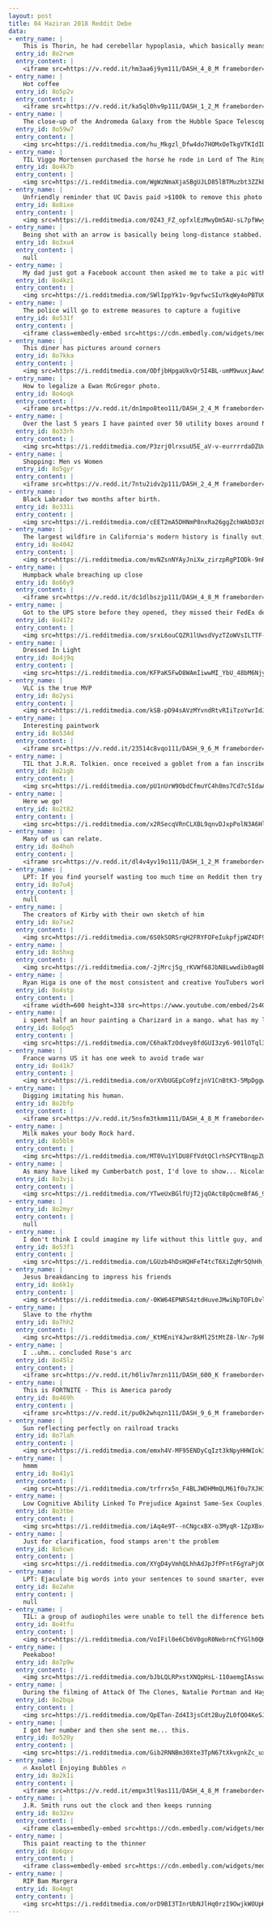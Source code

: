 ```yaml
---
layout: post
title: 04 Haziran 2018 Reddit Debe
data:
- entry_name: |
    This is Thorin, he had cerebellar hypoplasia, which basically means his balance is way off. He lives a totally happy life, he just falls over a lot.
  entry_id: 8o2rwm
  entry_content: |
    <iframe src=https://v.redd.it/hm3aa6j9ym111/DASH_4_8_M frameborder=0></iframe>
- entry_name: |
    Hot coffee
  entry_id: 8o5p2v
  entry_content: |
    <iframe src=https://v.redd.it/ka5ql0hv9p111/DASH_1_2_M frameborder=0></iframe>
- entry_name: |
    The close-up of the Andromeda Galaxy from the Hubble Space Telescope shows how many stars there really are.
  entry_id: 8o59w7
  entry_content: |
    <img src=https://i.redditmedia.com/hu_Mkgzl_Dfw4do7HOMxOeTkgVTKIdID5Wnkf7G-Bas.jpg?s=5b402088a12d4eeeaa63ec33000ebaca frameborder=0>
- entry_name: |
    TIL Viggo Mortensen purchased the horse he rode in Lord of The Rings. The horse had a hard time adjusting to the lights and sounds on set and it took a while for them to get in sync. We got through it together and became friends. I wanted to stay in touch with him, said Viggo.
  entry_id: 8o4k7b
  entry_content: |
    <img src=https://i.redditmedia.com/WgWzNmaXjaSBgUJLD85lBTMuzbt3ZZkE5XGuyCjm9eI.jpg?s=790603124904128a01a25940a771b70a frameborder=0>
- entry_name: |
    Unfriendly reminder that UC Davis paid >$100k to remove this photo from the internet. Let’s not forget the pepper spray incident.
  entry_id: 8o8ixe
  entry_content: |
    <img src=https://i.redditmedia.com/0Z43_FZ_opfxlEzMwyDm5AU-sL7pfWwyTnRmroo_mxY.jpg?s=b0b82aaf4eb585aa698754cd27d8fa0d frameborder=0>
- entry_name: |
    Being shot with an arrow is basically being long-distance stabbed.
  entry_id: 8o3xu4
  entry_content: |
    null
- entry_name: |
    My dad just got a Facebook account then asked me to take a pic with his Granddog for his profile
  entry_id: 8o4kz1
  entry_content: |
    <img src=https://i.redditmedia.com/SWlIppYk1v-9gvfwcSIuYkqWy4oPBTUGOQtl8NihQOU.jpg?s=be67c5e314605370c1adce12e83e9faf frameborder=0>
- entry_name: |
    The police will go to extreme measures to capture a fugitive
  entry_id: 8o531f
  entry_content: |
    <iframe class=embedly-embed src=https://cdn.embedly.com/widgets/media.html?src=https%3A%2F%2Fgfycat.com%2Fifr%2FTemptingExcellentIchthyosaurs&url=https%3A%2F%2Fgfycat.com%2FTemptingExcellentIchthyosaurs%3Frepost&image=https%3A%2F%2Fthumbs.gfycat.com%2FTemptingExcellentIchthyosaurs-size_restricted.gif&key=522baf40bd3911e08d854040d3dc5c07&type=text%2Fhtml&schema=gfycat width=600 height=337 scrolling=no frameborder=0 allowfullscreen></iframe>
- entry_name: |
    This diner has pictures around corners
  entry_id: 8o7kka
  entry_content: |
    <img src=https://i.redditmedia.com/ODfjbHpgaUkvQr5I4BL-umM9wuxjAwwS4psybILnMRg.jpg?s=f9762cdcc0adc901d12cad70594bea74 frameborder=0>
- entry_name: |
    How to legalize a Ewan McGregor photo.
  entry_id: 8o4oqk
  entry_content: |
    <iframe src=https://v.redd.it/dn1mpo8teo111/DASH_2_4_M frameborder=0></iframe>
- entry_name: |
    Over the last 5 years I have painted over 50 utility boxes around New Zealand - this is my newest one, in a ski resort town (Taupō)
  entry_id: 8o33rh
  entry_content: |
    <img src=https://i.redditmedia.com/P3zrj0lrxsuU5E_aV-v-eurrrrdaDZUuzQtm-vpC6SI.jpg?s=f14cc3956bd4a325c89acb89359f63c2 frameborder=0>
- entry_name: |
    Shopping: Men vs Women
  entry_id: 8o5gyr
  entry_content: |
    <iframe src=https://v.redd.it/7ntu2idv2p111/DASH_2_4_M frameborder=0></iframe>
- entry_name: |
    Black Labrador two months after birth.
  entry_id: 8o331i
  entry_content: |
    <img src=https://i.redditmedia.com/cEET2mA5DHNmP8nxRa26ggZchWAbD3z8BikFanbb9cQ.jpg?s=6c5de9bc0643f0a57fdfa1fa2be075b2 frameborder=0>
- entry_name: |
    The largest wildfire in California's modern history is finally out, more than 6 months after it started
  entry_id: 8o4042
  entry_content: |
    <img src=https://i.redditmedia.com/mvNZsnNYAyJniXw_zirzpRgPIODk-9nRntYO8lZaiSY.jpg?s=75db94e6f2be97fc75368b76b88df5c3 frameborder=0>
- entry_name: |
    Humpback whale breaching up close
  entry_id: 8o66y9
  entry_content: |
    <iframe src=https://v.redd.it/dc1dlbszjp111/DASH_4_8_M frameborder=0></iframe>
- entry_name: |
    Got to the UPS store before they opened, they missed their FedEx delivery.
  entry_id: 8o417z
  entry_content: |
    <img src=https://i.redditmedia.com/srxL6ouCQZR1lUwsdVyzTZoWVsILTTF-DEyvumLZYk8.jpg?s=6a8807fe647e8f339cc56b13773381e5 frameborder=0>
- entry_name: |
    Dressed In Light
  entry_id: 8o4j9q
  entry_content: |
    <img src=https://i.redditmedia.com/KFPaK5FwD8WAmIiwwMI_YbU_48bM6NjysK1inErDNMQ.jpg?s=a2e5d37be96c413ea01932b215acd2fc frameborder=0>
- entry_name: |
    VLC is the true MVP
  entry_id: 8o2ysi
  entry_content: |
    <img src=https://i.redditmedia.com/kSB-pD94sAVzMYvndRtvRIiTzoYwrIdJSfcBGwVNsCI.jpg?s=9bcd646120d6cbfacf2d245889eb6d82 frameborder=0>
- entry_name: |
    Interesting paintwork
  entry_id: 8o534d
  entry_content: |
    <iframe src=https://v.redd.it/23514c8vqo111/DASH_9_6_M frameborder=0></iframe>
- entry_name: |
    TIL that J.R.R. Tolkien. once received a goblet from a fan inscribed with One Ring to Rule Them All... inscribed on the rim in black speech. Tolkien never drank out of it, since it was written in an accursed language, and instead used it as an ashtray.
  entry_id: 8o2igb
  entry_content: |
    <img src=https://i.redditmedia.com/pU1nUrW9ObdCfmuYC4h8ms7Cd7c5IdaAkLVplsR9Hvc.jpg?s=7be6899a3f414137def0479c6291d26a frameborder=0>
- entry_name: |
    Here we go!
  entry_id: 8o2t82
  entry_content: |
    <img src=https://i.redditmedia.com/x2RSecqVRnCLXBL9qnvDJxpPolN3A6Hl2Yd5slIRchk.jpg?s=87fea14a5843c8cd20bbcf44ef1eacc9 frameborder=0>
- entry_name: |
    Many of us can relate.
  entry_id: 8o4hoh
  entry_content: |
    <iframe src=https://v.redd.it/dl4v4yv19o111/DASH_1_2_M frameborder=0></iframe>
- entry_name: |
    LPT: If you find yourself wasting too much time on Reddit then try this. As soon as you're on Reddit, directly scroll down to the post number that you think you should stop at, then leisurely browse upward from that post. You're less likely to continue when there's nowhere left to go after post 1.
  entry_id: 8o7u4j
  entry_content: |
    null
- entry_name: |
    The creators of Kirby with their own sketch of him
  entry_id: 8o7se2
  entry_content: |
    <img src=https://i.redditmedia.com/6S0kSORSrqH2FRYFOFeIukpfjpWZ4DF9EMEF4Vn-cGE.jpg?s=ad82b2222ff8db7c586e0d9e4c81f122 frameborder=0>
- entry_name: |
  entry_id: 8o5hxg
  entry_content: |
    <img src=https://i.redditmedia.com/-2jMrcjSg_rKVWf68JbN8Lwwdib0ag0bgjGx1bJmcRw.jpg?s=7f3a0d732fbca600f4eaa4053c0d435f frameborder=0>
- entry_name: |
    Ryan Higa is one of the most consistent and creative YouTubers working today, and he just spent 6 days taking 4000 photos of himself dancing in stop motion.
  entry_id: 8o4stp
  entry_content: |
    <iframe width=600 height=338 src=https://www.youtube.com/embed/2s4GMLkTNv0?feature=oembed&enablejsapi=1 frameborder=0 allow=autoplay; encrypted-media allowfullscreen></iframe>
- entry_name: |
    i spent half an hour painting a Charizard in a mango. what has my life come to
  entry_id: 8o6pq5
  entry_content: |
    <img src=https://i.redditmedia.com/C6hakTzOdvey8fdGUI3zy6-901lOTql3BGHaaZIhE7I.png?s=47b84dda9d61a412fc012d19313a8bf8 frameborder=0>
- entry_name: |
    France warns US it has one week to avoid trade war
  entry_id: 8o41k7
  entry_content: |
    <img src=https://i.redditmedia.com/orXVbUGEpCo9fzjnV1CnBtK3-5MpDggwM2g6Z9NZPMc.jpg?s=215e656ca08af4cb13cb8d075ae710af frameborder=0>
- entry_name: |
    Digging imitating his human.
  entry_id: 8o2bfp
  entry_content: |
    <iframe src=https://v.redd.it/5nsfm3tkmm111/DASH_4_8_M frameborder=0></iframe>
- entry_name: |
    Milk makes your body Rock hard.
  entry_id: 8o5blm
  entry_content: |
    <img src=https://i.redditmedia.com/MT0Vu1YlDU8FfVdtQClrhSPCYTBnqpZUb2iUz0MEyi8.gif?fm=jpg&s=b8fd12153fda8963c4255512fe8f0f77 frameborder=0>
- entry_name: |
    As many have liked my Cumberbatch post, I'd love to show... Nicolas Cage!
  entry_id: 8o3vji
  entry_content: |
    <img src=https://i.redditmedia.com/YTweUxBGlfUjT2jqOAct8pQcmeBfA6_9782YZ4Q4wLY.jpg?s=39501b2f55d41083ff2fd912a90f77ef frameborder=0>
- entry_name: |
  entry_id: 8o2myr
  entry_content: |
    null
- entry_name: |
    I don't think I could imagine my life without this little guy, and the way he looks at me when I don't even have food.
  entry_id: 8o53f1
  entry_content: |
    <img src=https://i.redditmedia.com/LGUzb4hDsHQHFeT4tcT6XiZqMr5QhHh_rzDdQWe20-E.jpg?s=137e10b63c890bf4dea0d49d3088017e frameborder=0>
- entry_name: |
    Jesus breakdancing to impress his friends
  entry_id: 8o6k1y
  entry_content: |
    <img src=https://i.redditmedia.com/-0KW64EPNRS4ztdHuveJMwiNpTOFL0vlZWhGKgKg2Tw.jpg?s=e246d02c1415a38b1ad1471baa50ff51 frameborder=0>
- entry_name: |
    Slave to the rhythm
  entry_id: 8o7hh2
  entry_content: |
    <img src=https://i.redditmedia.com/_KtMEniY4Jwr8kMl25tMtZ8-lNr-7p9P4PZ-_-GDt1c.jpg?s=0f10730bbe1cc10e9e69a4142908700c frameborder=0>
- entry_name: |
    I ..uhm.. concluded Rose's arc
  entry_id: 8o45lz
  entry_content: |
    <iframe src=https://v.redd.it/h0liv7mrzn111/DASH_600_K frameborder=0></iframe>
- entry_name: |
    This is FORTNITE - This is America parody
  entry_id: 8o469h
  entry_content: |
    <iframe src=https://v.redd.it/pu0k2whqzn111/DASH_9_6_M frameborder=0></iframe>
- entry_name: |
    Sun reflecting perfectly on railroad tracks
  entry_id: 8o7lah
  entry_content: |
    <img src=https://i.redditmedia.com/emxh4V-MF95ENDyCqIzt3kNpyHHWIok3_gQR8RNHyYs.jpg?s=f3527bbfe63b7bfac731611fe050e5b7 frameborder=0>
- entry_name: |
    hmmm
  entry_id: 8o41y1
  entry_content: |
    <img src=https://i.redditmedia.com/trfrrx5n_F4BLJWDHMmQLM61f0u7XJH17_As-7SFVu0.jpg?s=025116be3e10dd82e3c82d1f8cae53b8 frameborder=0>
- entry_name: |
    Low Cognitive Ability Linked To Prejudice Against Same-Sex Couples, Australian Study Shows
  entry_id: 8o3tbe
  entry_content: |
    <img src=https://i.redditmedia.com/iAq4e9T--nCNgcxBX-o3MyqR-1ZpXBx4NsJd2F7D2xY.jpg?s=6bbe47833405be25a9f9736dd15bce6a frameborder=0>
- entry_name: |
    Just for clarification, food stamps aren't the problem
  entry_id: 8o5cwn
  entry_content: |
    <img src=https://i.redditmedia.com/XYgD4yVmhQLhhAdJpJfPFntF6gYaPjO0TMTRBuuYOW4.jpg?s=d0928554d57cf9d87d1b715eeffb83fc frameborder=0>
- entry_name: |
    LPT: Ejaculate big words into your sentences to sound smarter, even if you don’t know what they mean.
  entry_id: 8o2ahm
  entry_content: |
    null
- entry_name: |
    TIL: a group of audiophiles were unable to tell the difference between music transmitted over monster cables vs a coat hanger.
  entry_id: 8o4tfu
  entry_content: |
    <img src=https://i.redditmedia.com/VoIFil0e6Cb6V0goR0NebrnCfYGlh0QHy_CLXOA80NA.jpg?s=dfa1c9f76bf4cc3944d43501a60f572f frameborder=0>
- entry_name: |
    Peekaboo!
  entry_id: 8o7p9w
  entry_content: |
    <img src=https://i.redditmedia.com/bJbLQLRPxstXNQpHsL-110aemgIAsswaa0oEP_nQWgw.gif?fm=jpg&s=8f098880182d318d8f59a98abf0191ed frameborder=0>
- entry_name: |
    During the filming of Attack Of The Clones, Natalie Portman and Hayden Christensen, in their scenes together, played a prank on George Lucas by pretending they had never acted before. Lucas loved the prank so much, he ended up using most of the footage in the final cut.
  entry_id: 8o2bqa
  entry_content: |
    <img src=https://i.redditmedia.com/QpETan-Zd4I3jsCdt2BuyZL0fQO4KeSJM6vh3aR7VHQ.jpg?s=9153d0dea2efb92b2c6d83e6d34b09f8 frameborder=0>
- entry_name: |
    I got her number and then she sent me... this.
  entry_id: 8o520y
  entry_content: |
    <img src=https://i.redditmedia.com/Gib2RNNBm30Xte3TpN67tXkvgnkZc_uxik-i7HRZFBg.jpg?s=5da9cd670ce6a2c42310ddb4b8b40778 frameborder=0>
- entry_name: |
    🔥 Axolotl Enjoying Bubbles 🔥
  entry_id: 8o2k1i
  entry_content: |
    <iframe src=https://v.redd.it/empx3tl9as111/DASH_4_8_M frameborder=0></iframe>
- entry_name: |
    J.R. Smith runs out the clock and then keeps running
  entry_id: 8o32xv
  entry_content: |
    <iframe class=embedly-embed src=https://cdn.embedly.com/widgets/media.html?src=https%3A%2F%2Fstreamable.com%2Fo%2F39w2h&url=https%3A%2F%2Fstreamable.com%2F39w2h&image=https%3A%2F%2Fcdn-b-east.streamable.com%2Fimage%2F39w2h_1.jpg%3Ftoken%3DWJwAFCWLqxE6zJqUXaz3Ag%26expires%3D1527976024&key=522baf40bd3911e08d854040d3dc5c07&type=text%2Fhtml&schema=streamable width=600 height=338 scrolling=no frameborder=0 allowfullscreen></iframe>
- entry_name: |
    This paint reacting to the thinner
  entry_id: 8o6qxv
  entry_content: |
    <iframe class=embedly-embed src=https://cdn.embedly.com/widgets/media.html?src=https%3A%2F%2Fgfycat.com%2Fifr%2FLargeCluelessBrahmanbull&url=https%3A%2F%2Fgfycat.com%2FLargeCluelessBrahmanbull&image=https%3A%2F%2Fthumbs.gfycat.com%2FLargeCluelessBrahmanbull-size_restricted.gif&key=522baf40bd3911e08d854040d3dc5c07&type=text%2Fhtml&schema=gfycat width=600 height=1067 scrolling=no frameborder=0 allowfullscreen></iframe>
- entry_name: |
    RIP Bam Margera
  entry_id: 8o4mgt
  entry_content: |
    <img src=https://i.redditmedia.com/orD9BI3TInrUbNJlHq0rzI9OwjkWOUpHjg_hq4pJGnE.jpg?s=4c60bdea054eabf285a76a7945720e05 frameborder=0>
---
```

